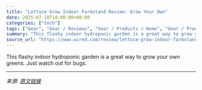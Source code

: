 ```yaml
---
title: "Lettuce Grow Indoor Farmstand Review: Grow Your Own"
date: 2025-07-18T14:00:00+08:00
categories: ["tech"]
tags: ["Gear", "Gear / Reviews", "Gear / Products / Home", "Gear / Products / Kitchen", "Shopping", "kitchen", "review", "household", "Reviews", "plants", "Product Review"]
summary: "This flashy indoor hydroponic garden is a great way to grow your own greens. Just watch out for bugs."
source_url: "https://www.wired.com/review/lettuce-grow-indoor-farmstand/"
---
```


This flashy indoor hydroponic garden is a great way to grow your own greens. Just watch out for bugs.

---

*来源: [原文链接](https://www.wired.com/review/lettuce-grow-indoor-farmstand/)*
